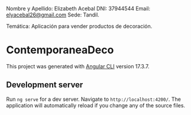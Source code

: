  Nombre y Apellido: Elizabeth Acebal
 DNI: 37944544
 Email: elyacebal26@gmail.com
 Sede: Tandil.

 Temática: Aplicación para vender productos de decoración.


# ContemporaneaDeco

This project was generated with [Angular CLI](https://github.com/angular/angular-cli) version 17.3.7.

## Development server

Run `ng serve` for a dev server. Navigate to `http://localhost:4200/`. The application will automatically reload if you change any of the source files.

